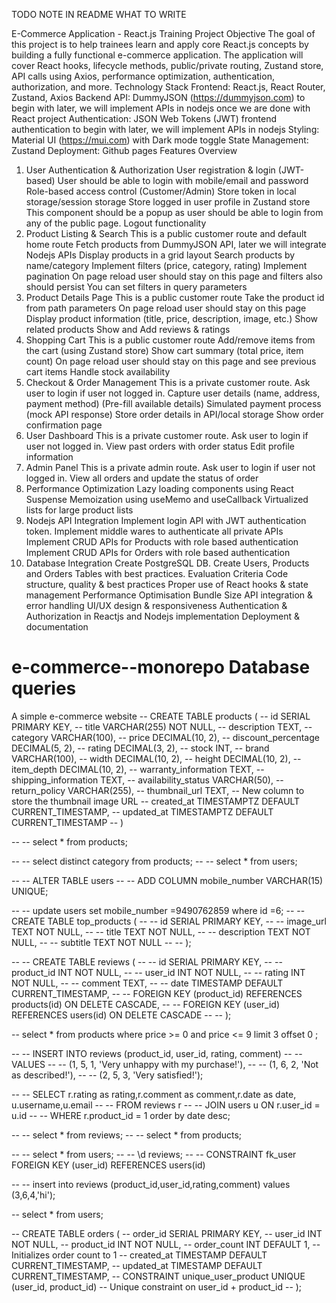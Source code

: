 TODO NOTE
IN README WHAT TO WRITE


E-Commerce Application - React.js Training Project
Objective
The goal of this project is to help trainees learn and apply core React.js concepts by building a fully functional e-commerce application. The application will cover React hooks, lifecycle methods, public/private routing, Zustand store, API calls using Axios, performance optimization, authentication, authorization, and more.
Technology Stack
Frontend: React.js, React Router, Zustand, Axios
Backend API: DummyJSON (https://dummyjson.com) to begin with later, we will implement APIs in nodejs once we are done with React project
Authentication: JSON Web Tokens (JWT) frontend authentication to begin with later, we will implement APIs in nodejs
Styling: Material UI (https://mui.com) with Dark mode toggle
State Management: Zustand
Deployment: Github pages
Features Overview
1. User Authentication & Authorization
User registration & login (JWT-based)
User should be able to login with mobile/email and password
Role-based access control (Customer/Admin)
Store token in local storage/session storage
Store logged in user profile in Zustand store
This component should be a popup as user should be able to login from any of the public page.
Logout functionality
2. Product Listing & Search
This is a public customer route and default home route
Fetch products from DummyJSON API, later we will integrate Nodejs APIs
Display products in a grid layout
Search products by name/category
Implement filters (price, category, rating)
Implement pagination
On page reload user should stay on this page and filters also should persist
You can set filters in query parameters
3. Product Details Page
This is a public customer route
Take the product id from path parameters
On page reload user should stay on this page
Display product information (title, price, description, image, etc.)
Show related products
Show and Add reviews & ratings
4. Shopping Cart
This is a public customer route
Add/remove items from the cart (using Zustand store)
Show cart summary (total price, item count)
On page reload user should stay on this page and see previous cart items
Handle stock availability
5. Checkout & Order Management
This is a private customer route. Ask user to login if user not logged in.
Capture user details (name, address, payment method) (Pre-fill available details)
Simulated payment process (mock API response)
Store order details in API/local storage
Show order confirmation page
6. User Dashboard
This is a private customer route. Ask user to login if user not logged in.
View past orders with order status
Edit profile information
7. Admin Panel
This is a private admin route. Ask user to login if user not logged in.
View all orders and update the status of order
8. Performance Optimization
Lazy loading components using React Suspense
Memoization using useMemo and useCallback
Virtualized lists for large product lists
9. Nodejs API Integration
Implement login API with JWT authentication token.
Implement middle wares to authenticate all private APIs
Implement CRUD APIs for Products with role based authentication 
Implement CRUD APIs for Orders with role based authentication 
10. Database Integration
Create PostgreSQL DB.
Create Users, Products and Orders Tables with best practices.
Evaluation Criteria
Code structure, quality & best practices
Proper use of React hooks & state management
Performance Optimisation
Bundle Size
API integration & error handling
UI/UX design & responsiveness
Authentication & Authorization in Reactjs and Nodejs implementation
Deployment & documentation





# e-commerce--monorepo Database queries
A simple e-commerce website
-- CREATE TABLE products (
--     id SERIAL PRIMARY KEY,
--     title VARCHAR(255) NOT NULL,
--     description TEXT,
--     category VARCHAR(100),
--     price DECIMAL(10, 2),
--     discount_percentage DECIMAL(5, 2),
--     rating DECIMAL(3, 2),
--     stock INT,
--     brand VARCHAR(100),
--     width DECIMAL(10, 2),
--     height DECIMAL(10, 2),
--     item_depth DECIMAL(10, 2),
--     warranty_information TEXT,
--     shipping_information TEXT,
--     availability_status VARCHAR(50),
--     return_policy VARCHAR(255),
--     thumbnail_url TEXT,  -- New column to store the thumbnail image URL
--     created_at TIMESTAMPTZ DEFAULT CURRENT_TIMESTAMP,
--     updated_at TIMESTAMPTZ DEFAULT CURRENT_TIMESTAMP
-- )


-- -- select * from products;

-- -- select distinct category from products;
-- -- select * from users;

-- -- ALTER TABLE users
-- -- ADD COLUMN mobile_number VARCHAR(15) UNIQUE;

-- -- update users set mobile_number =9490762859 where id =6;
-- -- CREATE TABLE top_products (
-- --     id SERIAL PRIMARY KEY,
-- --     image_url TEXT NOT NULL,
-- --     title TEXT NOT NULL,
-- --     description TEXT NOT NULL,
-- --     subtitle TEXT NOT NULL
-- -- );

-- -- CREATE TABLE reviews (
-- --     id SERIAL PRIMARY KEY,
-- --     product_id INT NOT NULL,
-- --     user_id INT NOT NULL,
-- --     rating INT NOT NULL,
-- --     comment TEXT,
-- --     date TIMESTAMP DEFAULT CURRENT_TIMESTAMP,
-- --     FOREIGN KEY (product_id) REFERENCES products(id) ON DELETE CASCADE,
-- --     FOREIGN KEY (user_id) REFERENCES users(id) ON DELETE CASCADE
-- -- );

-- select * from products where price >= 0 and price <= 9 limit 3 offset 0 ;




-- -- INSERT INTO reviews (product_id, user_id, rating, comment)
-- -- VALUES
-- -- (1, 5, 1, 'Very unhappy with my purchase!'),
-- -- (1, 6, 2, 'Not as described!'),
-- -- (2, 5, 3, 'Very satisfied!');


-- -- SELECT r.rating as rating,r.comment as comment,r.date as date, u.username,u.email
-- -- FROM reviews r
-- -- JOIN users u ON r.user_id = u.id
-- -- WHERE r.product_id = 1 order by date desc;

-- -- select * from reviews;
-- -- select * from products;

-- -- select * from users;
-- -- \d reviews;
-- -- CONSTRAINT fk_user FOREIGN KEY (user_id) REFERENCES users(id)


-- -- insert into reviews (product_id,user_id,rating,comment) values (3,6,4,'hi');


-- select * from users;





-- CREATE TABLE orders (
--     order_id SERIAL PRIMARY KEY,
--     user_id INT NOT NULL,
--     product_id INT NOT NULL,
--     order_count INT DEFAULT 1, -- Initializes order count to 1
--     created_at TIMESTAMP DEFAULT CURRENT_TIMESTAMP,
--     updated_at TIMESTAMP DEFAULT CURRENT_TIMESTAMP,
--     CONSTRAINT unique_user_product UNIQUE (user_id, product_id) -- Unique constraint on user_id + product_id
-- );